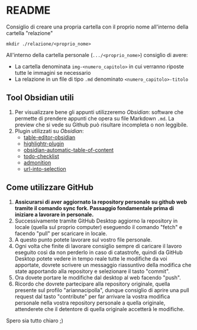 # README

Consiglio di creare una propria cartella con il proprio nome all'interno della cartella "relazione"
```esempio: 
mkdir ./relazione/<proprio_nome>
```

All'interno della cartella personale (`.../<proprio_nome>`) consiglio di avere:
- La cartella denominata `img-<numero_capitolo>` in cui verranno riposte tutte le immagini se necessario
- La relazione in un file di tipo `.md` denominato `<numero_capitolo>-titolo`

## Tool Obsidian utili
1. Per visualizzare bene gli appunti utilizzeremo _Obsidian_: software che permette di prendere appunti che opera su file Markdown `.md`. La preview che si vede su Github può risultare incompleta o non leggibile.
2. Plugin utilizzati su _Obsidian_:
    - [table-editor-obsidian](https://github.com/tgrosinger/advanced-tables-obsidian)
    - [highlightr-plugin](https://github.com/chetachiezikeuzor/Highlightr-Plugin)
    - [obsidian-automatic-table-of-content](https://github.com/johansatge/obsidian-automatic-table-of-contents)
    - [todo-checklist](https://github.com/delashum/obsidian-checklist-plugin)
    - [admonition](https://github.com/valentine195/obsidian-admonition)
    - [url-into-selection](https://github.com/denolehov/obsidian-url-into-selection)

## Come utilizzare GitHub
1. **Assicurarsi di aver aggiornato la repository personale su github web tramite il comando sync fork. Passaggio fondamentale prima di iniziare a lavorare in personale.**
2. Successivamente tramite GitHub Desktop aggiorno la repository in locale (quella sul proprio computer) eseguendo il comando "fetch" e facendo "pull" per scaricare in locale.
3. A questo punto potete lavorare sul vostro file personale.
4. Ogni volta che finite di lavorare consiglio sempre di caricare il lavoro eseguito così da non perderlo in caso di catastrofe, quindi da GitHub Desktop potete vedere in tempo reale tutte le modifiche da voi apportate, dovrete scrivere un messaggio riassuntivo della modifica che state apportando alla repository e selezionare il tasto "commit".
5. Ora dovete portare le modifiche dal desktop al web facendo "push".
6. Ricordo che dovrete partecipare alla repository originale, quella presente sul profilo "ariannacipolla", dunque consiglio di aprire una pull request dal tasto "contribute" per far arrivare la vostra modifica personale nella vostra repository personale a quella originale, attenderete che il detentore di quella originale accetterà le modifiche.

Spero sia tutto chiaro ;)
